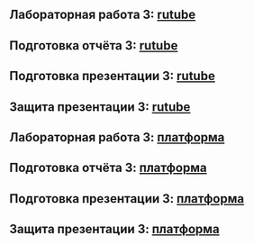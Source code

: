 ## Лабораторная работа 3: [rutube](https://rutube.ru/video/private/03d376e362fb8f8a49b45182f6f516fb/?p=MV_OgOYmQNrII6oksAZFhA)
## Подготовка отчёта 3: [rutube](https://rutube.ru/video/private/5d9a0ab4fcb66647b48698816ba0da6a/?p=VvTFFxlQGHFozv1cW-Kc2g)
## Подготовка презентации 3: [rutube](https://rutube.ru/video/private/9b544aef58dcc2171a24ba74fa36fc40/?p=5m03VpOnVWNVQGGrn5G-Ow)
## Защита презентации 3: [rutube](https://rutube.ru/video/private/b7acb99eccc31af15c885a069b5f7370/?p=3-VnNqdl6uzLn2UKwYfOyg)

## Лабораторная работа 3: [платформа](https://plvideo.ru/watch?v=tg4w-cDYjs19)
## Подготовка отчёта 3: [платформа](https://plvideo.ru/watch?v=9oyniGQ_G6D2)
## Подготовка презентации 3: [платформа](https://plvideo.ru/watch?v=BF8v6rJ90JTL)
## Защита презентации 3: [платформа](https://plvideo.ru/watch?v=Wl8vYkN9ocy_)
